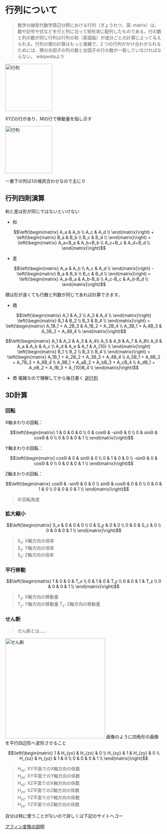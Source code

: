 # 行列について
>数学の線型代数学周辺分野における行列（ぎょうれつ、英: matrix）は、数や記号や式などを行と列に沿って矩形状に配列したものである。行の数と列の数が同じ行列は行列の和（英語版）が成分ごとの計算によって与えられる。行列の積の計算はもっと複雑で、2 つの行列がかけ合わせられるためには、積の左因子の列の数と右因子の行の数が一致していなければならない。 wikipediaより

<img width="151" alt="行列" src="https://user-images.githubusercontent.com/38420559/199785189-dcbae3d0-0f79-4371-b971-617de1a8cba1.png">

XYZの行があり、Mの行で移動量を指し示す


<img width="151" alt="行列" src="https://user-images.githubusercontent.com/38420559/199781909-7e47a849-c86a-4cdd-a39d-f8c49d9eeac6.png">

一番下の列は1の帳尻合わせなので主に０

## 行列四則演算
和と差は形が同じではないといけない
+ 和
```math
\left(\begin{matrix} 
A_a & A_b \\ 
A_c & A_d \\ 
\end{matrix}\right)
+
\left(\begin{matrix} 
B_a & B_b \\ 
B_c & B_d \\ 
\end{matrix}\right)
 = 
\left(\begin{matrix} 
A_a+B_a & A_b+B_b \\ 
A_c+B_c & A_d+B_d \\ 
\end{matrix}\right)
```

+ 差
```math
\left(\begin{matrix} 
A_a & A_b \\ 
A_c & A_d \\ 
\end{matrix}\right)
-
\left(\begin{matrix} 
B_a & B_b \\ 
B_c & B_d \\ 
\end{matrix}\right)
 = 
\left(\begin{matrix} 
A_a-B_a & A_b-B_b \\ 
A_c-B_c & A_d-B_d \\ 
\end{matrix}\right)
```

積は形が違くても行数と列数が同じであれば計算できます。
+ 積
```math
\left(\begin{matrix} 
A_1 & A_2 \\ 
A_3 & A_4 \\ 
\end{matrix}\right)
\left(\begin{matrix} 
B_1 & B_2 \\ 
B_3 & B_4 \\ 
\end{matrix}\right)
 = 
\left(\begin{matrix} 
A_1B_1 + A_2B_3 & A_1B_2 + A_2B_4 \\ 
A_3B_1 + A_4B_3 & A_3B_2 + A_4B_4 \\ 
\end{matrix}\right)
```

```math
\left(\begin{matrix} 
A_1 & A_2 & A_3 & A_4\\ 
A_5 & A_6 & A_7 & A_8\\ 
A_9 & A_a & A_b & A_c \\ 
A_d & A_e & A_f & A_{10} \\ 
\end{matrix}\right)
\left(\begin{matrix} 
B_1 \\
B_2 \\ 
B_3 \\
B_4 \\ 
\end{matrix}\right)
 = 
\left(\begin{matrix} 
A_1B_1 + A_2B_2 + A_3B_3 + A_4B_4 \\
A_5B_1 + A_6B_2 + A_7B_3 + A_8B_4 \\
A_9B_1 + A_aB_2 + A_bB_3 + A_cB_4 \\
A_dB_1 + A_eB_2 + A_fB_3 + A_{10}B_4 \\
\end{matrix}\right)
```

+ 商
複雑なので理解してから後日書く
[逆行列](https://manabitimes.jp/math/1153)

## 3D計算

### 回転
X軸まわりの回転：
```math
\left(\begin{matrix} 
1 & 0 & 0 & 0 \\ 
0 & cosΘ & -sinΘ & 0 \\ 
0 & sinΘ & cosΘ & 0 \\ 
0 & 0 & 0 & 1 \\ 
\end{matrix}\right)
```

Y軸まわりの回転：
```math
\left(\begin{matrix} 
cosΘ & 0 & sinΘ & 0 \\ 
0 & 1 & 0 & 0 \\ 
-sinΘ & 0 & cosΘ & 0 \\ 
0 & 0 & 0 & 1 \\ 
\end{matrix}\right)
```

Z軸まわりの回転：
```math
\left(\begin{matrix} 
cosΘ & -sinΘ & 0 & 0 \\ 
sinΘ & cosΘ & 0 & 0 \\ 
0 & 0 & 1 & 0 \\ 
0 & 0 & 0 & 1 \\ 
\end{matrix}\right)
```
> Θ:回転角度

### 拡大縮小
```math
\left(\begin{matrix} 
S_x & 0 & 0 & 0 \\ 
0 & S_y & 0 & 0 \\ 
0 & 0 & S_z & 0 \\ 
0 & 0 & 0 & 1 \\ 
\end{matrix}\right)
```
> S<sub>x</sub>: X軸方向の倍率  
> S<sub>y</sub>: Y軸方向の倍率  
> S<sub>z</sub>: Z軸方向の倍率  


### 平行移動
```math
\left(\begin{matrix} 
1 & 0 & 0 & T_x \\ 
0 & 1 & 0 & T_y \\ 
0 & 0 & 1 & T_z \\ 
0 & 0 & 0 & 1 \\ 
\end{matrix}\right)
```
>T<sub>x</sub>: X軸方向の移動量  
T<sub>y</sub>: Y軸方向の移動量
T<sub>z</sub>: Z軸方向の移動量

### せん断
> せん断とは、、、
<img width="320" alt="せん断" src="https://user-images.githubusercontent.com/38420559/199863531-b6c50612-2f88-4f24-b19a-358311ff3075.png">
画像のように四角形の画像を平行四辺形へ変形させること

```math
\left(\begin{matrix} 
1 & H_{yx} & H_{zx} & 0 \\ 
H_{xy} & 1 & H_{zy} & 0 \\ 
H_{xz} & H_{yz} & 1 & 0 \\ 
0 & 0 & 0 & 1 \\ 
\end{matrix}\right)
```
>H<sub>xy</sub>: XY平面でのX軸方向の係数  
H<sub>yx</sub>: XY平面でのY軸方向の係数  
H<sub>xz</sub>: XZ平面でのX軸方向の係数  
H<sub>zx</sub>: XZ平面でのZ軸方向の係数  
H<sub>yz</sub>: YZ平面でのY軸方向の係数  
H<sub>zy</sub>: YZ平面でのZ軸方向の係数  


自分は特に使うことがないので詳しくは下記のサイトへゴー

[アフィン変換の説明](https://pdwslmr.netlify.app/posts/3d-prog/affine-transformation/)
